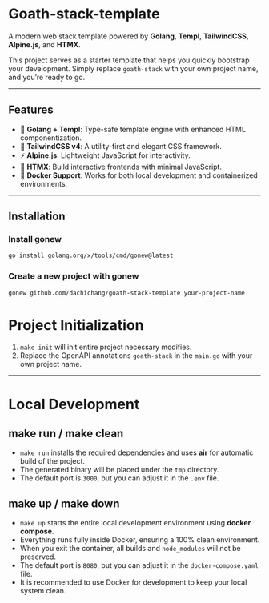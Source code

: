 # Goath-stack-template

A modern web stack template powered by **Golang**, **Templ**, **TailwindCSS**, **Alpine.js**, and **HTMX**.

This project serves as a starter template that helps you quickly bootstrap your development.
Simply replace `goath-stack` with your own project name, and you’re ready to go.

---

## Features

- 🚀 **Golang + Templ**: Type-safe template engine with enhanced HTML componentization.
- 🎨 **TailwindCSS v4**: A utility-first and elegant CSS framework.
- ⚡ **Alpine.js**: Lightweight JavaScript for interactivity.
- 🔗 **HTMX**: Build interactive frontends with minimal JavaScript.
- 🐳 **Docker Support**: Works for both local development and containerized environments.

---

## Installation

### Install gonew

```bash
go install golang.org/x/tools/cmd/gonew@latest
```

### Create a new project with gonew

```bash
gonew github.com/dachichang/goath-stack-template your-project-name
```

# Project Initialization

1. `make init` will init entire project necessary modifies.
2. Replace the OpenAPI annotations `goath-stack` in the `main.go` with your own project name.

---

# Local Development

## make run / make clean

- `make run` installs the required dependencies and uses **air** for automatic build of the project.
- The generated binary will be placed under the `tmp` directory.
- The default port is `3000`, but you can adjust it in the `.env` file.

## make up / make down

- `make up` starts the entire local development environment using **docker compose**.
- Everything runs fully inside Docker, ensuring a 100% clean environment.
- When you exit the container, all builds and `node_modules` will not be preserved.
- The default port is `8080`, but you can adjust it in the `docker-compose.yaml` file.
- It is recommended to use Docker for development to keep your local system clean.
